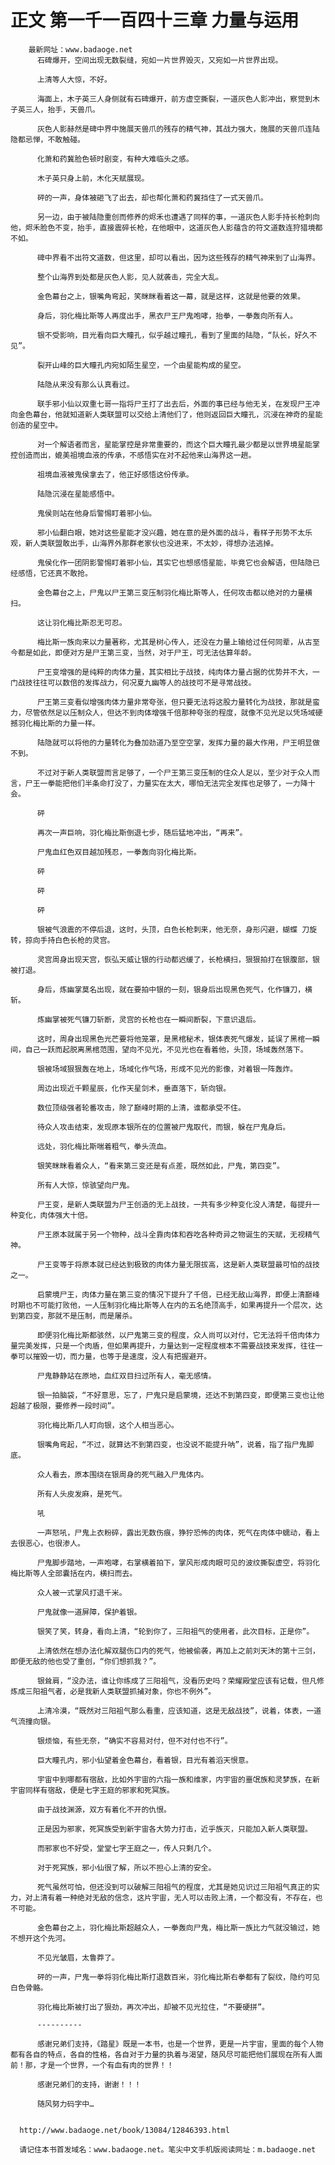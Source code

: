 # 正文 第一千一百四十三章 力量与运用
        最新网址：www.badaoge.net
          石碑爆开，空间出现无数裂缝，宛如一片世界毁灭，又宛如一片世界出现。
      
          上清等人大惊，不好。
      
          海面上，木子英三人身侧就有石碑爆开，前方虚空撕裂，一道灰色人影冲出，察觉到木子英三人，抬手，天兽爪。
      
          灰色人影赫然是碑中界中施展天兽爪的残存的精气神，其战力强大，施展的天兽爪连陆隐都忌惮，不敢触碰。
      
          化萧和药冀脸色顿时剧变，有种大难临头之感。
      
          木子英只身上前，木化天赋展现。
      
          砰的一声，身体被砸飞了出去，却也帮化萧和药冀挡住了一式天兽爪。
      
          另一边，由于被陆隐重创而修养的烬禾也遭遇了同样的事，一道灰色人影手持长枪刺向他，烬禾脸色不变，抬手，直接震碎长枪，在他眼中，这道灰色人影蕴含的符文道数连狩猎境都不如。
      
          碑中界看不出符文道数，但这里，却可以看出，因为这些残存的精气神来到了山海界。
      
          整个山海界到处都是灰色人影，见人就袭击，完全大乱。
      
          金色幕台之上，银嘴角弯起，笑眯眯看着这一幕，就是这样，这就是他要的效果。
      
          身后，羽化梅比斯等人再度出手，黑衣尸王尸鬼咆哮，抬拳，一拳轰向所有人。
      
          银不受影响，目光看向巨大瞳孔，似乎越过瞳孔，看到了里面的陆隐，“队长，好久不见”。
      
          裂开山峰的巨大瞳孔内宛如陌生星空，一个由星能构成的星空。
      
          陆隐从来没有那么认真看过。
      
          联手邪小仙以双重七哥一指将尸王打了出去后，外面的事已经与他无关，在发现尸王冲向金色幕台，他就知道新人类联盟可以交给上清他们了，他则返回巨大瞳孔，沉浸在神奇的星能创造的星空中。
      
          对一个解语者而言，星能掌控是非常重要的，而这个巨大瞳孔最少都是以世界境星能掌控创造而出，媲美祖境血液的传承，不感悟实在对不起他来山海界这一趟。
      
          祖境血液被鬼侯拿去了，他正好感悟这份传承。
      
          陆隐沉浸在星能感悟中。
      
          鬼侯则站在他身后警惕盯着邪小仙。
      
          邪小仙翻白眼，她对这些星能才没兴趣，她在意的是外面的战斗，看样子形势不太乐观，新人类联盟敢出手，山海界外那群老家伙也没进来，不太妙，得想办法逃掉。
      
          鬼侯化作一团阴影警惕盯着邪小仙，其实它也想感悟星能，毕竟它也会解语，但陆隐已经感悟，它还真不敢抢。
      
          金色幕台之上，尸鬼以尸王第三变压制羽化梅比斯等人，任何攻击都以绝对的力量横扫。
      
          这让羽化梅比斯忍无可忍。
      
          梅比斯一族向来以力量著称，尤其是树心传人，还没在力量上输给过任何同辈，从古至今都是如此，即便对方是尸王第三变，当然，对于尸王，可无法估算年龄。
      
          尸王变增强的是纯粹的肉体力量，其实相比于战技，纯肉体力量占据的优势并不大，一门战技往往可以数倍的发挥战力，何况夏九幽等人的战技可不是寻常战技。
      
          尸王第三变看似增强肉体力量非常夸张，但只要无法将这股力量转化为战技，那就是蛮力，尽管依然足以压制众人，但达不到肉体增强千倍那种夸张的程度，就像不见光足以凭场域硬撼羽化梅比斯的力量一样。
      
          陆隐就可以将他的力量转化为叠加劲道乃至空空掌，发挥力量的最大作用，尸王明显做不到。
      
          不过对于新人类联盟而言足够了，一个尸王第三变压制的住众人足以，至少对于众人而言，尸王一拳能把他们半条命打没了，力量实在太大，哪怕无法完全发挥也足够了，一力降十会。
      
          砰
      
          再次一声巨响，羽化梅比斯倒退七步，随后猛地冲出，“再来”。
      
          尸鬼血红色双目越加残忍，一拳轰向羽化梅比斯。
      
          砰
      
          砰
      
          砰
      
          银被气浪震的不停后退，这时，头顶，白色长枪刺来，他无奈，身形闪避，蝴蝶 刀旋转，掠向手持白色长枪的灵宫。
      
          灵宫周身出现天宫，恢弘天威让银的行动都迟缓了，长枪横扫，狠狠拍打在银腹部，银被打退。
      
          身后，炼幽掌莫名出现，就在要拍中银的一刻，银身后出现黑色死气，化作镰刀，横斩。
      
          炼幽掌被死气镰刀斩断，灵宫的长枪也在一瞬间断裂，下意识退后。
      
          这时，周身出现黑色光芒要将他笼罩，是黑棺秘术，银体表死气爆发，延误了黑棺一瞬间，自己一跃而起脱离黑棺范围，望向不见光，不见光也在看着他，头顶，场域轰然落下。
      
          银被场域狠狠轰在地上，场域化作气场，形成不见光的影像，对着银一阵轰炸。
      
          周边出现近千颗星辰，化作天星剑术，垂直落下，斩向银。
      
          数位顶级强者轮番攻击，除了巅峰时期的上清，谁都承受不住。
      
          待众人攻击结束，发现原本银所在的位置被尸鬼取代，而银，躲在尸鬼身后。
      
          远处，羽化梅比斯喘着粗气，拳头流血。
      
          银笑眯眯看着众人，“看来第三变还是有点差，既然如此，尸鬼，第四变”。
      
          所有人大惊，惊骇望向尸鬼。
      
          尸王变，是新人类联盟为尸王创造的无上战技，一共有多少种变化没人清楚，每提升一种变化，肉体强大十倍。
      
          尸王原本就属于另一个物种，战斗全靠肉体和吞吃各种奇异之物诞生的天赋，无视精气神。
      
          尸王变等于将原本就已经达到极致的肉体力量无限拔高，这是新人类联盟最可怕的战技之一。
      
          启蒙境尸王，肉体力量在第三变的情况下提升了千倍，已经无敌山海界，即便上清巅峰时期也不可能打败他，一人压制羽化梅比斯等人在内的五名绝顶高手，如果再提升一个层次，达到第四变，那就不是压制，而是屠杀。
      
          即便羽化梅比斯都骇然，以尸鬼第三变的程度，众人尚可以对付，它无法将千倍肉体力量完美发挥，只是一个肉盾，但如果再提升，力量达到一定程度根本不需要战技来发挥，往往一拳可以摧毁一切，而力量，也等于是速度，没人有把握避开。
      
          尸鬼静静站在原地，血红双目扫过所有人，毫无感情。
      
          银一拍脑袋，“不好意思，忘了，尸鬼只是启蒙境，还达不到第四变，即便第三变也让他超越了极限，要修养一段时间”。
      
          羽化梅比斯几人盯向银，这个人相当恶心。
      
          银嘴角弯起，“不过，就算达不到第四变，也没说不能提升呐”，说着，指了指尸鬼脚底。
      
          众人看去，原本围绕在银周身的死气融入尸鬼体内。
      
          所有人头皮发麻，是死气。
      
          吼
      
          一声怒吼，尸鬼上衣粉碎，露出无数伤痕，狰狞恐怖的肉体，死气在肉体中蠕动，看上去很恶心，也很渗人。
      
          尸鬼脚步踏地，一声咆哮，右掌横着拍下，掌风形成肉眼可见的波纹撕裂虚空，将羽化梅比斯等人全部囊括在内，横扫而去。
      
          众人被一式掌风打退千米。
      
          尸鬼就像一道屏障，保护着银。
      
          银笑了笑，转身，看向上清，“轮到你了，三阳祖气的使用者，此次目标，正是你”。
      
          上清依然在想办法化解双腿伤口内的死气，他被偷袭，再加上之前刘天沐的第十三剑，即便无敌的他也受了重创，“你们想抓我？”。
      
          银耸肩，“没办法，谁让你练成了三阳祖气，没看历史吗？荣耀殿堂应该有记载，但凡修炼成三阳祖气者，必是我新人类联盟抓捕对象，你也不例外”。
      
          上清冷漠，“既然对三阳祖气那么看重，应该知道，这是无敌战技”，说着，体表，一道气流撞向银。
      
          银烦恼，有些无奈，“确实不容易对付，但不对付也不行”。
      
          巨大瞳孔内，邪小仙望着金色幕台，看着银，目光有着滔天恨意。
      
          宇宙中到哪都有宿敌，比如外宇宙的六指一族和维家，内宇宙的噩氓族和灵梦族，在新宇宙同样有宿敌，便是七字王庭的邪家和死冥族。
      
          由于战技渊源，双方有着化不开的仇恨。
      
          正是因为邪家，死冥族受到新宇宙各大势力打击，近乎族灭，只能加入新人类联盟。
      
          而邪家也不好受，堂堂七字王庭之一，传人只剩几个。
      
          对于死冥族，邪小仙很了解，所以不担心上清的安全。
      
          死气虽然可怕，但还没到可以破解三阳祖气的程度，尤其是她见识过三阳祖气真正的实力，对上清有着一种绝对无敌的信念，这片宇宙，无人可以击败上清，一个都没有，不存在，也不可能。
      
          金色幕台之上，羽化梅比斯超越众人，一拳轰向尸鬼，梅比斯一族比力气就没输过，她不想开这个先河。
      
          不见光皱眉，太鲁莽了。
      
          砰的一声，尸鬼一拳将羽化梅比斯打退数百米，羽化梅比斯右拳都有了裂纹，隐约可见白色骨骼。
      
          羽化梅比斯被打出了狠劲，再次冲出，却被不见光拉住，“不要硬拼”。
      
          ----------
      
          感谢兄弟们支持，《踏星》既是一本书，也是一个世界，更是一片宇宙，里面的每个人物都有各自的特点，各自的性格，各自对于力量的执着与渴望，随风尽可能把他们展现在所有人面前！那，才是一个世界，一个有血有肉的世界！！
      
          感谢兄弟们的支持，谢谢！！！
      
          随风努力码字中…
      
      
      http://www.badaoge.net/book/13084/12846393.html
      
      请记住本书首发域名：www.badaoge.net。笔尖中文手机版阅读网址：m.badaoge.net